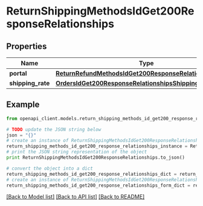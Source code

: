 # ReturnShippingMethodsIdGet200ResponseRelationships


## Properties
Name | Type | Description | Notes
------------ | ------------- | ------------- | -------------
**portal** | [**ReturnRefundMethodsIdGet200ResponseRelationshipsPortal**](ReturnRefundMethodsIdGet200ResponseRelationshipsPortal.md) |  | [optional] 
**shipping_rate** | [**OrdersIdGet200ResponseRelationshipsShippingRate**](OrdersIdGet200ResponseRelationshipsShippingRate.md) |  | [optional] 

## Example

```python
from openapi_client.models.return_shipping_methods_id_get200_response_relationships import ReturnShippingMethodsIdGet200ResponseRelationships

# TODO update the JSON string below
json = "{}"
# create an instance of ReturnShippingMethodsIdGet200ResponseRelationships from a JSON string
return_shipping_methods_id_get200_response_relationships_instance = ReturnShippingMethodsIdGet200ResponseRelationships.from_json(json)
# print the JSON string representation of the object
print ReturnShippingMethodsIdGet200ResponseRelationships.to_json()

# convert the object into a dict
return_shipping_methods_id_get200_response_relationships_dict = return_shipping_methods_id_get200_response_relationships_instance.to_dict()
# create an instance of ReturnShippingMethodsIdGet200ResponseRelationships from a dict
return_shipping_methods_id_get200_response_relationships_form_dict = return_shipping_methods_id_get200_response_relationships.from_dict(return_shipping_methods_id_get200_response_relationships_dict)
```
[[Back to Model list]](../README.md#documentation-for-models) [[Back to API list]](../README.md#documentation-for-api-endpoints) [[Back to README]](../README.md)


